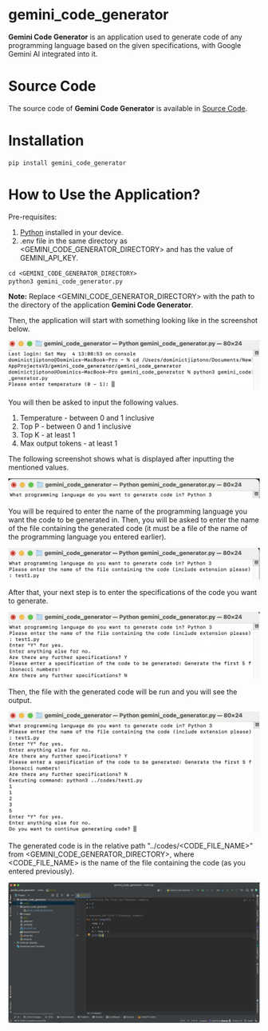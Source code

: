 # gemini_code_generator

**Gemini Code Generator** is an application used to generate code of any programming language based on the given
specifications, with Google Gemini AI integrated into it.

# Source Code

The source code of **Gemini Code Generator** is available in 
[Source Code](https://github.com/SoftwareApkDev/gemini_code_generator/blob/master/gemini_code_generator/gemini_code_generator.py).

# Installation

```
pip install gemini_code_generator
```

# How to Use the Application?

Pre-requisites:

1. [Python](https://www.python.org/downloads/) installed in your device.
2. .env file in the same directory as <GEMINI_CODE_GENERATOR_DIRECTORY> and has the value of GEMINI_API_KEY.

```
cd <GEMINI_CODE_GENERATOR_DIRECTORY>
python3 gemini_code_generator.py
```

**Note:** Replace <GEMINI_CODE_GENERATOR_DIRECTORY> with the path to the directory of the application 
**Gemini Code Generator**.

Then, the application will start with something looking like in the screenshot below.

![Application](images/Application.png)

You will then be asked to input the following values.

1. Temperature - between 0 and 1 inclusive
2. Top P - between 0 and 1 inclusive
3. Top K - at least 1
4. Max output tokens - at least 1

The following screenshot shows what is displayed after inputting the mentioned values.

![Programming Language Input](images/Programming%20Language%20Input.png)

You will be required to enter the name of the programming language you want the code to be generated in. Then, you
will be asked to enter the name of the file containing the generated code (it must be a file of the name of the 
programming language you entered earlier).

![Code File Input](images/Code%20File%20Input.png)

After that, your next step is to enter the specifications of the code you want to generate.

![Specifications Input](images/Specifications%20Input.png)

Then, the file with the generated code will be run and you will see the output.

![Code File Output](images/Code%20File%20Output.png)

The generated code is in the relative path "../codes/<CODE_FILE_NAME>" from <GEMINI_CODE_GENERATOR_DIRECTORY>, 
where <CODE_FILE_NAME> is the name of the file containing the code (as you entered previously).

![Generated Code File](images/Generated%20Code%20File.png)
